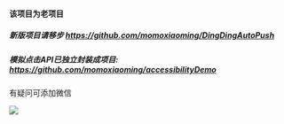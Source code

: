 #### 该项目为老项目
#####  新版项目请移步 https://github.com/momoxiaoming/DingDingAutoPush
##### 模拟点击API已独立封装成项目: https://github.com/momoxiaoming/accessibilityDemo

有疑问可添加微信

![](https://upload-images.jianshu.io/upload_images/1978245-409d19df76e4ba8f.jpg?imageMogr2/auto-orient/strip%7CimageView2/2/w/1240)
